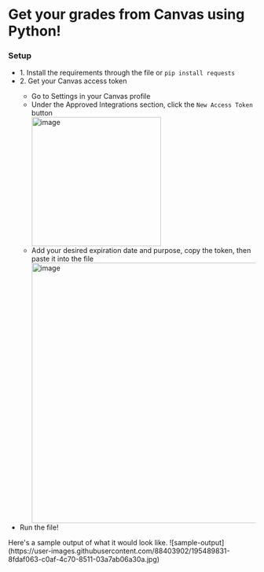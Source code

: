 # Get your grades from Canvas using Python!

<h3>Setup</h3>
<ul>
<li>1. Install the requirements through the file or <code>pip install requests</code></li>
<li>2. Get your Canvas access token</li>
<ul>
<li>
Go to Settings in your Canvas profile
</li>
<li>
Under the Approved Integrations section, click the <code>New Access Token</code> button
</li>
<img width="263" alt="image" src="https://user-images.githubusercontent.com/88403902/195491079-18a3a261-f064-4a82-a398-75153c0a9cb9.png">
<li>
Add your desired expiration date and purpose, copy the token, then paste it into the file
</li>
<img width="530" alt="image" src="https://user-images.githubusercontent.com/88403902/195491241-62d5427a-e387-45e7-8dc1-624d3a20923a.png">
</ul>
<li>
Run the file!
</li>
</ul>
Here's a sample output of what it would look like.
![sample-output](https://user-images.githubusercontent.com/88403902/195489831-8fdaf063-c0af-4c70-8511-03a7ab06a30a.jpg)
